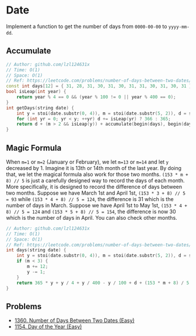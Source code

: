 # Date

Implement a function to get the number of days from `0000-00-00` to `yyyy-mm-dd`.

## Accumulate

```cpp
// Author: github.com/lzl124631x
// Time: O(1)
// Space: O(1)
// Ref: https://leetcode.com/problems/number-of-days-between-two-dates/discuss/517605/Similar-to-day-of-the-year
const int days[12] = { 31, 28, 31, 30, 31, 30, 31, 31, 30, 31, 30, 31 };
bool isLeap(int year) {
    return year % 4 == 0 && (year % 100 != 0 || year % 400 == 0);
}
int getDays(string date) {
    int y = stoi(date.substr(0, 4)), m = stoi(date.substr(5, 2)), d = stoi(date.substr(8));
    for (int yr = 0; yr < y; ++yr) d += isLeap(yr) ? 366 : 365;
    return d + (m > 2 && isLeap(y)) + accumulate(begin(days), begin(days) + m - 1, 0);
}
```

## Magic Formula

When `m=1` or `m=2` \(January or February\), we let `m=13` or `m=14` and let `y` decreased by 1. Imagine it is 13th or 14th month of the last year. By doing that, we let the magical formula also work for those two months. `(153 * m + 8) // 5` is just a carefully designed way to record the days of each month. More specifically, it is designed to record the difference of days between two months. Suppose we have March 1st and April 1st, `(153 * 3 + 8) // 5 = 93` while `(153 * 4 + 8) // 5 = 124`, the difference is 31 which is the number of days in March. Suppose we have April 1st to May 1st, `(153 * 4 + 8) // 5 = 124` and `(153 * 5 + 8) // 5 = 154`, the difference is now 30 which is the number of days in April. You can also check other months.

```cpp
// Author: github.com/lzl124631x
// Time: O(1)
// Space: O(1)
// Ref: https://leetcode.com/problems/number-of-days-between-two-dates/discuss/517582/Python-Magical-Formula
int days(string date) {
    int y = stoi(date.substr(0, 4)), m = stoi(date.substr(5, 2)), d = stoi(date.substr(8));
    if (m < 3) {
        m += 12;
        y -= 1;
    }
    return 365 * y + y / 4 + y / 400 - y / 100 + d + (153 * m + 8) / 5;
}
```

## Problems

* [1360. Number of Days Between Two Dates \(Easy\)](https://leetcode.com/problems/number-of-days-between-two-dates/)
* [1154. Day of the Year \(Easy\)](https://leetcode.com/problems/day-of-the-year/)

